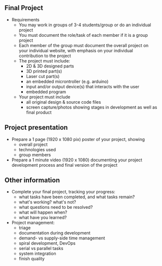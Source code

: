 ## Final Project
* Requirements
  * You may work in groups of 3-4 students/group or do an individual project
  * You must document the role/task of each member if it is a group project
  * Each member of the group must document the overall project on your individual website, with emphasis on your individual contribution to the project
  * The project must include:
    * 2D & 3D designed parts
    * 3D printed part(s)
    * Laser cut part(s)
    * an embedded microntroller (e.g. arduino)
    * input and/or output device(s) that interacts with the user
    * embedded program
  * Your project must include
    * all original design & source code files
    * screen capture/photos showing stages in development as well as final product
    
## Project presentation
* Prepare a 1 page (1920 x 1080 pix) poster of your project, showing
  * overall project
  * technologies used
  * group members
* Prepare a 1 minute video (1920 x 1080) documenting your project development process and final version of the project

## Other information
* Complete your final project, tracking your progress:
  * what tasks have been completed, and what tasks remain? 
  * what's working? what's not?
  * what questions need to be resolved?
  * what will happen when?
  * what have you learned?
* Project management:
  * triage
  * documentation during development
  * demand- vs supply-side time management
  * spiral development, DevOps
  * serial vs parallel tasks
  * system integration
  * finish quality
